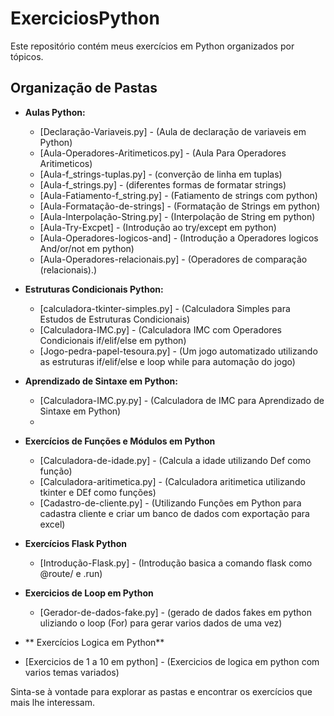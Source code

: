 # ExerciciosPython

Este repositório contém meus exercícios em Python organizados por tópicos.

## Organização de Pastas

- **Aulas Python:**
  - [Declaração-Variaveis.py] - (Aula de declaração de variaveis em Python)
  - [Aula-Operadores-Aritimeticos.py] - (Aula Para Operadores Aritimeticos)
  - [Aula-f_strings-tuplas.py] - (converção de linha em tuplas)
  - [Aula-f_strings.py] - (diferentes formas de formatar strings)
  - [Aula-Fatiamento-f_string.py] - (Fatiamento de strings com python)
  - [Aula-Formatação-de-strings] - (Formatação de Strings em python)
  - [Aula-Interpolação-String.py] - (Interpolação de String em python)
  - [Aula-Try-Excpet] - (Introdução ao try/except em python)
  - [Aula-Operadores-logicos-and] - (Introdução a Operadores logicos And/or/not em python)
  - [Aula-Operadores-relacionais.py] - (Operadores de comparação (relacionais).)


- **Estruturas Condicionais Python:**
  - [calculadora-tkinter-simples.py] - (Calculadora Simples para Estudos de Estruturas Condicionais)
  - [Calculadora-IMC.py] - (Calculadora IMC com Operadores Condicionais if/elif/else em python)
  - [Jogo-pedra-papel-tesoura.py] - (Um jogo automatizado utilizando as estruturas if/elif/else e loop while para automação do jogo)
  

- **Aprendizado de Sintaxe em Python:**
  - [Calculadora-IMC.py.py] - (Calculadora de IMC para Aprendizado de Sintaxe em Python)
  - 
  

- **Exercícios de Funções e Módulos em Python**
  - [Calculadora-de-idade.py] - (Calcula a idade utilizando Def como função)
  - [Calculadora-aritimetica.py] - (Calculadora aritimetica utilizando tkinter e DEf como funções)
  - [Cadastro-de-cliente.py] - (Utilizando Funções em Python para cadastra cliente e criar um banco de dados com exportação para excel)


- **Exercícios Flask Python**
  - [Introdução-Flask.py] - (Introdução basica a comando flask como @route/ e .run)


- **Exercicios de Loop em Python**
  - [Gerador-de-dados-fake.py] - (gerado de dados fakes em python uliziando o loop (For) para gerar varios dados de uma vez)

- ** Exercícios Logica em Python**
 - [Exercicios de 1 a 10 em python] - (Exercicios de logica em python com varios temas variados)



Sinta-se à vontade para explorar as pastas e encontrar os exercícios que mais lhe interessam.
